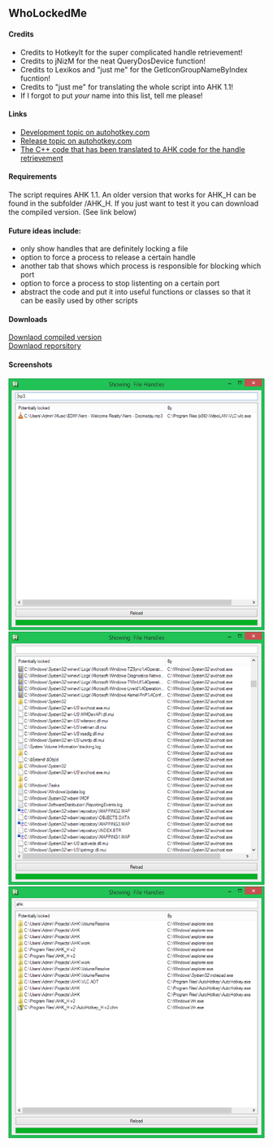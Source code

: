 ## WhoLockedMe

#### Credits
 * Credits to HotkeyIt for the super complicated handle retrievement!
 * Credits to jNizM for the neat QueryDosDevice function!
 * Credits to Lexikos and "just me" for the GetIconGroupNameByIndex fucntion!
 * Credits to "just me" for translating the whole script into AHK 1.1!
 * If I forgot to put *your* name into this list, tell me please!
 
#### Links
 * [Development topic on autohotkey.com](https://autohotkey.com/boards/viewtopic.php?p=80447)
 * [Release topic on autohotkey.com](https://autohotkey.com/boards/viewtopic.php?p=80455)
 * [The C++ code that has been translated to AHK code for the handle retrievement](http://forums.codeguru.com/showthread.php?176997.html)

#### Requirements
The script requires AHK 1.1. An older version that works for AHK_H can be found in the subfolder /AHK_H.
If you just want to test it you can download the compiled version. (See link below)

#### Future ideas include:
- only show handles that are definitely locking a file
- option to force a process to release a certain handle
- another tab that shows which process is responsible for blocking which port
- option to force a process to stop listenting on a certain port
- abstract the code and put it into useful functions or classes so that it can be easily used by other scripts

#### Downloads
[Downlaod compiled version](WhoLockedMe.exe?raw=true)  
[Downlaod reporsitory](https://github.com/T-vK/WhoLockedMe/archive/master.zip)

#### Screenshots
![Screenshot](Screenshots/Screenshot1.png)
![Screenshot](Screenshots/Screenshot2.png)
![Screenshot](Screenshots/Screenshot3.png)
